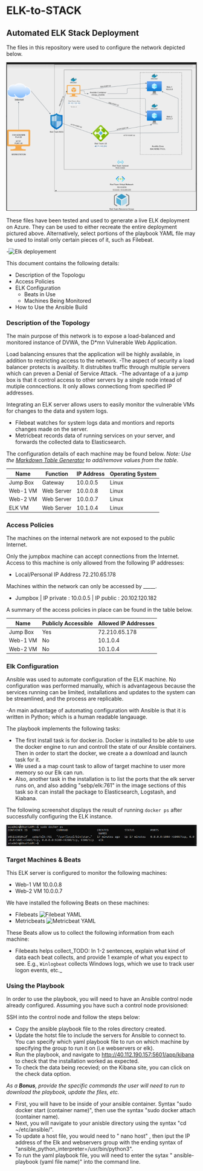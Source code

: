 # ELK-to-STACK
## Automated ELK Stack Deployment

The files in this repository were used to configure the network depicted below.

![Red-Team Network](https://github.com/jlashay/ELK-to-STACK/blob/main/Diagrams/hwdia.PNG)

These files have been tested and used to generate a live ELK deployment on Azure. They can be used to either recreate the entire deployment pictured above. Alternatively, select portions of the playbook YAML file may be used to install only certain pieces of it, such as Filebeat.

-![Elk deployement](https://github.com/jlashay/ELK-to-STACK/blob/main/Ansible/install-elk.yml)


This document contains the following details:
- Description of the Topologu
- Access Policies
- ELK Configuration
  - Beats in Use
  - Machines Being Monitored
- How to Use the Ansible Build


### Description of the Topology

The main purpose of this network is to expose a load-balanced and monitored instance of DVWA, the D*mn Vulnerable Web Application.

Load balancing ensures that the application will be highly available, in addition to restricting access to the network.
-The aspect of security a load balancer protects is availbity. It distrubites traffic through multiple servers which can preven a Denial of Service Attack.
-The advantage of a a jump box is that it control access to other servers by a single node intead of mutiple conncections. It only allows connectiong from specified IP addresses.

Integrating an ELK server allows users to easily monitor the vulnerable VMs for changes to the data and system logs.
- Filebeat watches for system logs data and montiors and reports changes made on the server.
- Metricbeat records data of running services on your server, and forwards the collected data to Elasticsearch.

The configuration details of each machine may be found below.
_Note: Use the [Markdown Table Generator](http://www.tablesgenerator.com/markdown_tables) to add/remove values from the table_.

| Name     | Function  | IP Address | Operating System |
|----------|-----------|------------|------------------|
| Jump Box | Gateway   | 10.0.0.5   | Linux            |
| Web-1 VM | Web Server| 10.0.0.8   | Linux            |
| Web-2 VM | Web Server| 10.0.0.7   | Linux            |
| ELK VM   | Web Server| 10.1.0.4   | Linux            |

### Access Policies

The machines on the internal network are not exposed to the public Internet. 

Only the jumpbox machine can accept connections from the Internet. Access to this machine is only allowed from the following IP addresses:
- Local/Personal IP Address 72.210.65.178

Machines within the network can only be accessed by _____.
- Jumpbox | IP private : 10.0.0.5 | IP public : 20.102.120.182

A summary of the access policies in place can be found in the table below.

| Name     | Publicly Accessible | Allowed IP Addresses |
|----------|---------------------|----------------------|
| Jump Box | Yes                 |  72.210.65.178       |
| Web-1 VM | No                  |  10.1.0.4            |
| Web-2 VM | No                  |  10.1.0.4            |

### Elk Configuration

Ansible was used to automate configuration of the ELK machine. No configuration was performed manually, which is advantageous because the services running can be limited, installations and updates to the system can be streamlined, and the process are replicable.

-An main advantage of automating configuration with Ansible is that it is written in Python; which is a human readable langauage.

The playbook implements the following tasks:
- The first install task is for docker.io. Docker is installed to be able to use the docker engine to run and controll the state of our Ansible containers. Then in order to start the docker, we create a a download and launch task for it.
- We used a a map count task to allow of target machine to user more memory so our Elk can run.
- Also, another task in the installation is to list the ports that the elk server runs on, and also adding "sebp/elk:761" in the image sections of this task so it can install the package to Elasticsearch, Logstash, and Kiabana.

The following screenshot displays the result of running `docker ps` after successfully configuring the ELK instance.

![Elk docker ps](https://github.com/jlashay/ELK-to-STACK/blob/main/images/setpelkscreenshot.PNG)

### Target Machines & Beats
This ELK server is configured to monitor the following machines:
- Web-1 VM 10.0.0.8
- Web-2 VM 10.0.0.7

We have installed the following Beats on these machines: 
- Filebeats ![Filebeat YAML](https://github.com/jlashay/ELK-to-STACK/blob/main/Ansible/filebeat.yml)
- Metricbeats ![Metricbeat YAML](https://github.com/jlashay/ELK-to-STACK/blob/main/Ansible/metricbeat.yml)

These Beats allow us to collect the following information from each machine:
- Filebeats helps collect_TODO: In 1-2 sentences, explain what kind of data each beat collects, and provide 1 example of what you expect to see. E.g., `Winlogbeat` collects Windows logs, which we use to track user logon events, etc._

### Using the Playbook
In order to use the playbook, you will need to have an Ansible control node already configured. Assuming you have such a control node provisioned: 

SSH into the control node and follow the steps below:
- Copy the ansible playbook file to the roles directory created.
- Update the hotst file to include the servers for Ansible to connect to. You can specify which yaml playbook file to run on which machine by specifying the group to run it on (i.e webservers or elk).
- Run the playbook, and navigate to http://40.112.190.157:5601/app/kibana to check that the installation worked as expected.
- To check the data being recevied; on the Kibana site, you can click on the check data option. 

_As a **Bonus**, provide the specific commands the user will need to run to download the playbook, update the files, etc._
- First, you will have to be inside of your ansible container. Syntax "sudo docker start (container name)", then use the syntax "sudo docker attach (container name).
- Next, you will navigate to your anisble directory using the syntax "cd ~/etc/ansible/". 
- To update a host file, you would need to " nano host" , then iput the IP address of the Elk and webservers group with the ending syntax of  "ansible_python_interpreter=/usr/bin/python3".
- To run the yaml playbook file, you will need to enter the sytax " ansible-playbook (yaml file name)" into the command line.
